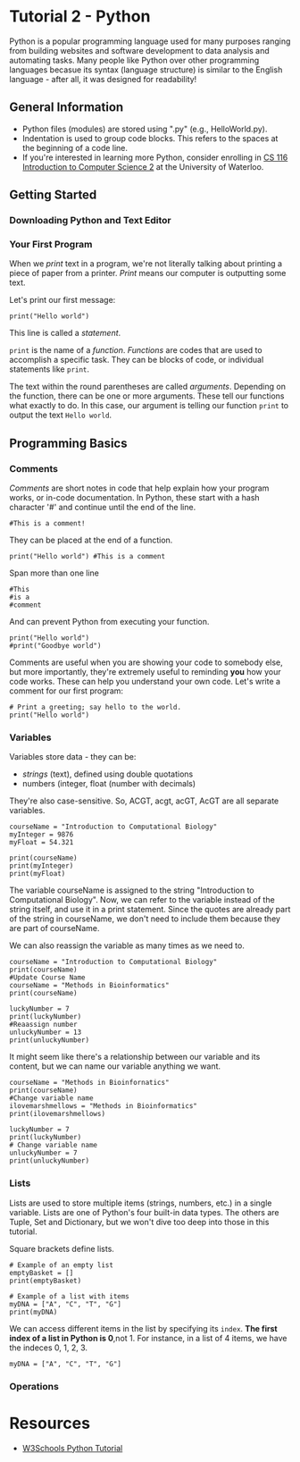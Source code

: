 # Tutorial 2 - Python
Python is a popular programming language used for many purposes ranging from building websites and software development to data analysis and automating tasks. Many people like Python over other programming languages becasue its syntax (language structure) is similar to the English language - after all, it was designed for readability!

## General Information
* Python files (modules) are stored using ".py" (e.g., HelloWorld.py).
* Indentation is used to group code blocks. This refers to the spaces at the beginning of a code line.
* If you're interested in learning more Python, consider enrolling in [CS 116 Introduction to Computer Science 2](https://cs.uwaterloo.ca/current/courses/course_descriptions/cDescr/CS116) at the University of Waterloo.

## Getting Started
### Downloading Python and Text Editor


### Your First Program
When we <i>print</i> text in a program, we're not literally talking about printing a piece of paper from a printer. <i>Print</i> means our computer is outputting some text.

Let's print our first message:
```
print("Hello world")
```
This line is called a <i>statement</i>.

`print` is the name of a <i>function</i>. <i>Functions</i> are codes that are used to accomplish a specific task. They can be blocks of code, or individual statements like `print`.

The text within the round parentheses are called <i>arguments</i>. Depending on the function, there can be one or more arguments. These tell our functions what exactly to do. In this case, our argument is telling our function `print` to output the text `Hello world`.

## Programming Basics

### Comments
<i>Comments</i> are short notes in code that help explain how your program works, or in-code documentation.
In Python, these start with a hash character '#' and continue until the end of the line. 
```
#This is a comment!
```
They can be placed at the end of a function.
```
print("Hello world") #This is a comment
```
Span more than one line
```
#This
#is a
#comment
```
And can prevent Python from executing your function.
```
print("Hello world")
#print("Goodbye world")
```
Comments are useful when you are showing your code to somebody else, but more importantly, they're extremely useful to reminding <b>you</b> how your code works. These can help you understand your own code. Let's write a comment for our first program:
```
# Print a greeting; say hello to the world.
print("Hello world")
```

### Variables
Variables store data - they can be:
* <i>strings</i> (text), defined using double quotations
* numbers (integer, float (number with decimals)

They're also case-sensitive. So, ACGT, acgt, acGT, AcGT are all separate variables.

```
courseName = "Introduction to Computational Biology"
myInteger = 9876
myFloat = 54.321

print(courseName)
print(myInteger)
print(myFloat)
```
The variable courseName is assigned to the string "Introduction to Computational Biology". Now, we can refer to the variable instead of the string itself, and use it in a print statement. Since the quotes are already part of the string in courseName, we don't need to include them because they are part of courseName.

We can also reassign the variable as many times as we need to.
```
courseName = "Introduction to Computational Biology"
print(courseName)
#Update Course Name
courseName = "Methods in Bioinformatics"
print(courseName)

luckyNumber = 7
print(luckyNumber)
#Reaassign number
unluckyNumber = 13
print(unluckyNumber)
```

It might seem like there's a relationship between our variable and its content, but we can name our variable anything we want. 
```
courseName = "Methods in Bioinfornatics"
print(courseName)
#Change variable name
ilovemarshmellows = "Methods in Bioinformatics"
print(ilovemarshmellows)

luckyNumber = 7
print(luckyNumber)
# Change variable name
unluckyNumber = 7
print(unluckyNumber)
```

### Lists
Lists are used to store multiple items (strings, numbers, etc.) in a single variable. Lists are one of Python's four built-in data types. The others are Tuple, Set and Dictionary, but we won't dive too deep into those in this tutorial. 

Square brackets define lists.
```
# Example of an empty list
emptyBasket = []
print(emptyBasket)

# Example of a list with items
myDNA = ["A", "C", "T", "G"]
print(myDNA)
```
We can access different items in the list by specifying its `index`. <b>The first index of a list in Python is 0</b>,not 1. For instance, in a list of 4 items, we have the indeces 0, 1, 2, 3.
```
myDNA = ["A", "C", "T", "G"]
```

### Operations

# Resources
* [W3Schools Python Tutorial](https://www.w3schools.com/python/default.asp)
